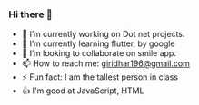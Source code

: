 ### Hi there 👋

- 🔭 I’m currently working on Dot net projects.
- 🌱 I’m currently learning flutter, by google
- 👯 I’m looking to collaborate on smile app.
- 📫 How to reach me: giridhar196@gmail.com
- ⚡ Fun fact: I am the tallest person in class
- 👍 I'm good at JavaScript, HTML
